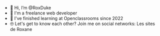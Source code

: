 - 👋 Hi, I’m @RoxDuke
- 👀 I'm a freelance web developer
- 🌱 I've finished learning at Openclassrooms since 2022
- 🤓 Let's get to know each other? Join me on social networks: Les sites de Roxane

<!---
RoxDuke/RoxDuke is a ✨ special ✨ repository because its `README.md` (this file) appears on your GitHub profile.
You can click the Preview link to take a look at your changes.
--->
